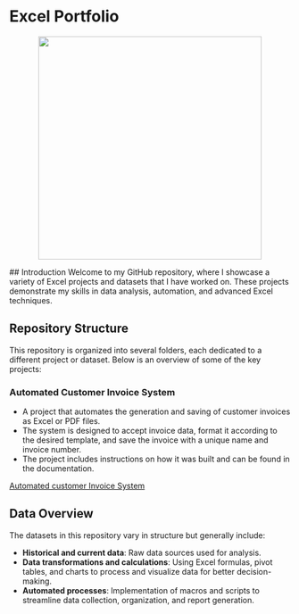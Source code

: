 # Excel Portfolio
 <p align="center">
  <img width="400" height="400" src="https://github.com/user-attachments/assets/56af937b-5feb-4237-9169-b1faa7deaac3">
</p>
## Introduction
Welcome to my GitHub repository, where I showcase a variety of Excel projects and datasets that I have worked on. These projects demonstrate my skills in data analysis, automation, and advanced Excel techniques.

## Repository Structure

This repository is organized into several folders, each dedicated to a different project or dataset. Below is an overview of some of the key projects:

### **Automated Customer Invoice System**
- A project that automates the generation and saving of customer invoices as Excel or PDF files.
- The system is designed to accept invoice data, format it according to the desired template, and save the invoice with a unique name and invoice number.
- The project includes instructions on how it was built and can be found in the documentation.

[Automated customer Invoice System](https://github.com/ivanmu-1/Excel-Portfolio-/blob/main/Automated%20Customer%20Invoice%20System/README.md)

## **Data Overview**

The datasets in this repository vary in structure but generally include:

- **Historical and current data**: Raw data sources used for analysis.
- **Data transformations and calculations**: Using Excel formulas, pivot tables, and charts to process and visualize data for better decision-making.
- **Automated processes**: Implementation of macros and scripts to streamline data collection, organization, and report generation.

